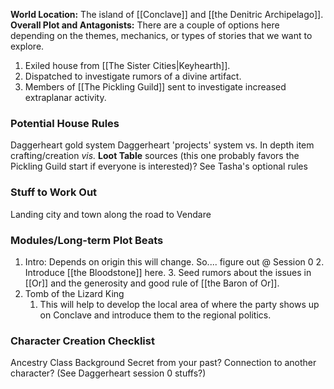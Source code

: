 **World Location:** The island of [[Conclave]] and [[the Denitric Archipelago]].  
**Overall Plot and Antagonists:** There are a couple of options here depending on the themes, mechanics, or types of stories that we want to explore. 
1. Exiled house from [[The Sister Cities|Keyhearth]]. 
2. Dispatched to investigate rumors of a divine artifact. 
3. Members of [[The Pickling Guild]] sent to investigate increased extraplanar activity.
### Potential House Rules
Daggerheart gold system
Daggerheart 'projects' system vs. In depth item crafting/creation *vis.* **Loot Table** sources (this one probably favors the Pickling Guild start if everyone is interested)?
See Tasha's optional rules

### Stuff to Work Out
Landing city and town along the road to Vendare

### Modules/Long-term Plot Beats
1. Intro: Depends on origin this will change. So.... figure out @ Session 0
	2. Introduce [[the Bloodstone]] here.
	3. Seed rumors about the issues in [[Or]] and the generosity and good rule of [[the Baron of Or]]. 
2. Tomb of the Lizard King
	1. This will help to develop the local area of where the party shows up on Conclave and introduce them to the regional politics. 

### Character Creation Checklist
Ancestry
Class
Background
Secret from your past?
Connection to another character? (See Daggerheart session 0 stuffs?)
